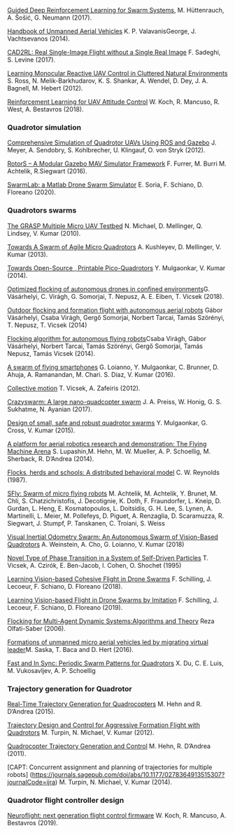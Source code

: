 [Guided Deep Reinforcement Learning for Swarm Systems](https://arxiv.org/abs/1709.06011), M. Hüttenrauch, A. Šošić, G. Neumann (2017).


[Handbook of Unmanned Aerial Vehicles](https://link.springer.com/referencework/10.1007%2F978-90-481-9707-1) K. P. ValavanisGeorge, J. Vachtsevanos (2014).


[CAD2RL: Real Single-Image Flight without a Single Real Image](https://arxiv.org/abs/1611.04201) F. Sadeghi, S. Levine (2017).

[Learning Monocular Reactive UAV Control in Cluttered Natural Environments](https://arxiv.org/abs/1211.1690) S. Ross, N. Melik-Barkhudarov, K. S. Shankar, A. Wendel, D. Dey, J. A. Bagnell, M. Hebert (2012).

[Reinforcement Learning for UAV Attitude Control](https://arxiv.org/abs/1804.04154) W. Koch, R. Mancuso, R. West, A. Bestavros (2018).

### Quadrotor simulation

[Comprehensive Simulation of Quadrotor UAVs Using ROS and Gazebo](https://www.researchgate.net/publication/262247993_Comprehensive_Simulation_of_Quadrotor_UAVs_Using_ROS_and_Gazebo)     J. Meyer, A. Sendobry, S. Kohlbrecher, U. Klingauf, O. von Stryk (2012).

[RotorS – A Modular Gazebo MAV Simulator Framework](https://www.researchgate.net/publication/309291237_RotorS_-_A_Modular_Gazebo_MAV_Simulator_Framework) F. Furrer, M. Burri M. Achtelik, R.Siegwart (2016).

[SwarmLab: a Matlab Drone Swarm Simulator](https://arxiv.org/abs/2005.02769) E. Soria, F. Schiano, D. Floreano (2020).




### Quadrotors swarms

[The GRASP Multiple Micro UAV Testbed](https://citeseerx.ist.psu.edu/viewdoc/download?doi=10.1.1.169.1687&rep=rep1&type=pdf) N. Michael, D. Mellinger, Q. Lindsey, V. Kumar (2010).

[Towards A Swarm of Agile Micro Quadrotors](http://roboticsproceedings.org/rss08/p28.pdf) A. Kushleyev, D. Mellinger, V. Kumar (2013).

[Towards Open-Source , Printable Pico-Quadrotors](https://www.semanticscholar.org/paper/Towards-Open-Source-%2C-Printable-Pico-Quadrotors-Mulgaonkar-Kumar/b1575b2293d6933cd8f0cc8e828af4418d707f89) Y. Mulgaonkar, V. Kumar (2014).


[Optimized flocking of autonomous drones in confined environments](https://robotics.sciencemag.org/content/3/20/eaat3536)G. Vásárhelyi, C. Virágh, G. Somorjai, T. Nepusz, A. E. Eiben, T. Vicsek (2018).

[Outdoor flocking and formation flight with autonomous aerial robots](https://arxiv.org/abs/1402.3588) Gábor Vásárhelyi, Csaba Virágh, Gergő Somorjai, Norbert Tarcai, Tamás Szörényi, T. Nepusz, T. Vicsek (2014)


[Flocking algorithm for autonomous flying robots](https://arxiv.org/abs/1310.3601)Csaba Virágh, Gábor Vásárhelyi, Norbert Tarcai, Tamás Szörényi, Gergő Somorjai, Tamás Nepusz, Tamás Vicsek (2014).

[A swarm of flying smartphones](https://ieeexplore.ieee.org/document/7759270/) G. Loianno, Y. Mulgaonkar, C. Brunner, D. Ahuja, A. Ramanandan, M. Chari. S. Diaz, V. Kumar (2016).

[Collective motion](https://arxiv.org/abs/1010.5017) T. Vicsek, A. Zafeiris (2012).

[Crazyswarm: A large nano-quadcopter swarm](https://www.researchgate.net/publication/318695162_Crazyswarm_A_large_nano-quadcopter_swarm) J. A. Preiss, W. Honig, G. S. Sukhatme, N. Ayanian (2017).

[Design of small, safe and robust quadrotor swarms](https://ieeexplore.ieee.org/document/7139491) Y. Mulgaonkar, G. Cross, V. Kumar (2015).

[A platform for aerial robotics research and demonstration: The Flying Machine Arena](https://www.sciencedirect.com/science/article/abs/pii/S0957415813002262) S. Lupashin,M. Hehn, M. W. Mueller, A. P. Schoellig, M. Sherback, R. D’Andrea (2014).

[Flocks, herds and schools: A distributed behavioral model](https://dl.acm.org/doi/10.1145/37402.37406) C. W. Reynolds (1987).

[SFly: Swarm of micro flying robots](https://ieeexplore.ieee.org/document/6386281) M. Achtelik, M. Achtelik, Y. Brunet, M. Chli, S. Chatzichristofis, J. Decotignie, K. Doth, F. Fraundorfer, L. Kneip, D. Gurdan, L. Heng, E. Kosmatopoulos, L. Doitsidis, G. H. Lee, S. Lynen, A. Martinelli, L. Meier, M. Pollefeys, D. Piguet, A. Renzaglia, D. Scaramuzza, R. Siegwart, J. Stumpf, P. Tanskanen, C. Troiani, S. Weiss

[Visual Inertial Odometry Swarm: An Autonomous Swarm of Vision-Based Quadrotors](https://ieeexplore.ieee.org/document/8276634) A. Weinstein, A. Cho, G. Loianno, V. Kumar (2018)

[Novel Type of Phase Transition in a System of Self-Driven Particles](https://journals.aps.org/prl/abstract/10.1103/PhysRevLett.75.1226) T. Vicsek, A. Czirók, E. Ben-Jacob, I. Cohen, O. Shochet (1995)

[Learning Vision-based Cohesive Flight in Drone Swarms](https://arxiv.org/abs/1809.00543) F. Schilling, J. Lecoeur, F. Schiano, D. Floreano (2018).

[Learning Vision-based Flight in Drone Swarms by Imitation](https://arxiv.org/abs/1908.02999) F. Schilling, J. Lecoeur, F. Schiano, D. Floreano (2019).

[Flocking for Multi-Agent Dynamic Systems:Algorithms and Theory](https://citeseerx.ist.psu.edu/viewdoc/download?doi=10.1.1.121.7027&rep=rep1&type=pdf) Reza Olfati-Saber (2006).

[Formations of unmanned micro aerial vehicles led by migrating virtual leader](https://ieeexplore.ieee.org/document/7838801)M. Saska, T. Baca and D. Hert (2016).

[Fast and In Sync: Periodic Swarm Patterns for Quadrotors](https://arxiv.org/abs/1810.03572) X. Du, C. E. Luis, M. Vukosavljev, A. P. Schoellig


### Trajectory generation for Quadrotor

[Real-Time Trajectory Generation for Quadrocopters](https://ieeexplore.ieee.org/document/7128399) M. Hehn and R. D’Andrea (2015).

[Trajectory Design and Control for Aggressive Formation Flight with Quadrotors](http://www.isrr-2011.org/ISRR-2011/Program_files/Papers/Turpin-ISRR-2011.pdf) M. Turpin, N. Michael, V. Kumar (2012).

[Quadrocopter Trajectory Generation and Control](https://flyingmachinearena.org/wp-content/publications/2011/hehn_dandrea_trajectory_generation_control.pdf) M. Hehn, R. D’Andrea (2011).


[CAPT: Concurrent assignment and planning of trajectories for multiple robots] (https://journals.sagepub.com/doi/abs/10.1177/0278364913515307?journalCode=ijra) M. Turpin, N. Michael, V. Kumar (2014).


### Quadrotor flight controller design

[Neuroflight: next generation flight control firmware](https://hdl.handle.net/2144/41205) W. Koch, R. Mancuso, A. Bestavros (2019).




